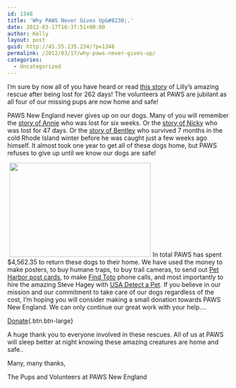 ```yaml
---
id: 1348
title: 'Why PAWS Never Gives Up&#8230;.'
date: 2012-03-17T16:37:51+00:00
author: Kelly
layout: post
guid: http://45.55.135.234/?p=1348
permalink: /2012/03/17/why-paws-never-gives-up/
categories:
  - Uncategorized
---
```

I&#8217;m sure by now all of you have heard or read [this story](https://pawsnewengland.com/lilly-is-home-after-262-days-missing/) of Lilly&#8217;s amazing rescue after being lost for 262 days! The volunteers at PAWS are jubilant as all four of our missing pups are now home and safe!

PAWS New England never gives up on our dogs. Many of you will remember the [story of Annie](https://pawsnewengland.com/annie-is-found-after-six-weeks/) who was lost for six weeks. Or the [story of Nicky](https://pawsnewengland.com/nicky-has-been-found/) who was lost for 47 days. Or the [story of Bentley](https://www.youtube.com/watch?v=gIClCtF_tok&feature=channel_video_title) who survived 7 months in the cold Rhode Island winter before he was caught just a few weeks ago himself. It almost took one year to get all of these dogs home, but PAWS refuses to give up until we know our dogs are safe!

<img class="alignleft  wp-image-1363" style="margin-left: 5px; margin-right: 5px;" title="IMG_1104" src="https://pawsnewengland.com/wp-content/uploads/2012/03/IMG_11041-400x266.jpg" alt="" width="320" height="213" />In total PAWS has spent $4,562.35 to return these dogs to their home. We have used the money to make posters, to buy humane traps, to buy trail cameras, to send out [Pet Harbor post cards](http://www.petharbor.com/LPP_FAQ.htm), to make [Find Toto](http://www.findtoto.com/pet-alert-service.html) phone calls, and most importantly to hire the amazing Steve Hagey with [USA Detect a Pet](http://www.detectapetusa.com/). If you believe in our mission and our commitment to take care of our dogs regardless of the cost, I&#8217;m hoping you will consider making a small donation towards PAWS New England. We can only continue our great work with your help&#8230;.

[Donate](https://pawsnewengland.com/donate/){.btn.btn-large}

A huge thank you to everyone involved in these rescues. All of us at PAWS will sleep better at night knowing these amazing creatures are home and safe..

Many, many thanks,

The Pups and Volunteers at PAWS New England
